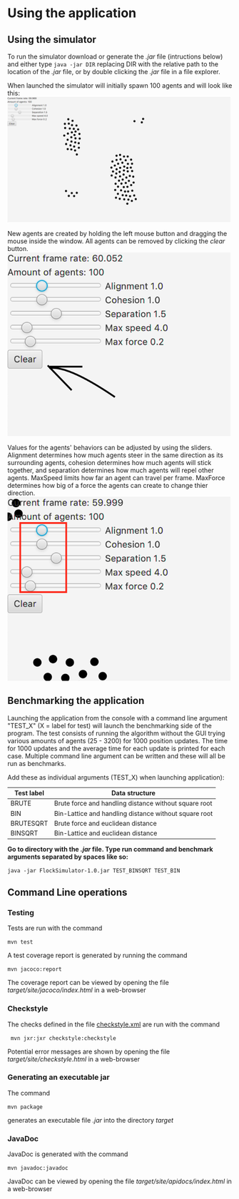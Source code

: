 # Using the application

## Using the simulator

To run the simulator download or generate the _.jar_ file (intructions below) and either type ```java -jar DIR``` replacing DIR with the relative path to the location of the _.jar_ file, or by double clicking the _.jar_ file in a file explorer.

When launched the simulator will initially spawn 100 agents and will look like this:
<img src="https://raw.githubusercontent.com/stadibo/FlockSimulator/master/documentation/img/Screenshot%202018-10-26%20at%2022.29.59.png" width="500">

New agents are created by holding the left mouse button and dragging the mouse inside the window. All agents can be removed by clicking the _clear_ button.
<img src="https://raw.githubusercontent.com/stadibo/FlockSimulator/master/documentation/img/Screenshot%202018-10-26%20at%2022.30.49.png" width="500">

Values for the agents' behaviors can be adjusted by using the sliders. Alignment determines how much agents steer in the same direction as its surrounding agents, cohesion determines how much agents will stick together, and separation determines how much agents will repel other agents. MaxSpeed limits how far an agent can travel per frame. MaxForce determines how big of a force the agents can create to change thier direction.
<img src="https://raw.githubusercontent.com/stadibo/FlockSimulator/master/documentation/img/Screenshot%202018-10-26%20at%2022.31.42.png" width="500">

## Benchmarking the application

Launching the application from the console with a command line argument "TEST_X" (X = label for test) will launch the benchmarking side of the program. The test consists of running the algorithm without the GUI trying various amounts of agents (25 - 3200) for 1000 position updates. The time for 1000 updates and the average time for each update is printed for each case. Multiple command line argument can be written and these will all be run as benchmarks.

Add these as individual arguments (TEST_X) when launching application):

Test label | Data structure |
---------------- | --------- |
BRUTE | Brute force and handling distance without square root|
BIN | Bin-Lattice and handling distance without square root|
BRUTESQRT | Brute force and euclidean distance |
BINSQRT | Bin-Lattice and euclidean distance |

__Go to directory with the _.jar_ file. Type run command and benchmark arguments separated by spaces like so:__
```
java -jar FlockSimulator-1.0.jar TEST_BINSQRT TEST_BIN
```

## Command Line operations

### Testing

Tests are run with the command

```
mvn test
```

A test coverage report is generated by running the command

```
mvn jacoco:report
```

The coverage report can be viewed by opening the file _target/site/jacoco/index.html_ in a web-browser

### Checkstyle

The checks defined in the file [checkstyle.xml](https://github.com/stadibo/FlockSimulator/blob/master/FlockSimulator/checkstyle.xml) are run with the command

```
 mvn jxr:jxr checkstyle:checkstyle
```

Potential error messages are shown by opening the file _target/site/checkstyle.html_ in a web-browser

### Generating an executable jar

The command

```
mvn package
```

generates an executable file _.jar_ into the directory _target_

### JavaDoc

JavaDoc is generated with the command

```
mvn javadoc:javadoc
```

JavaDoc can be viewed by opening the file _target/site/apidocs/index.html_ in a web-browser
